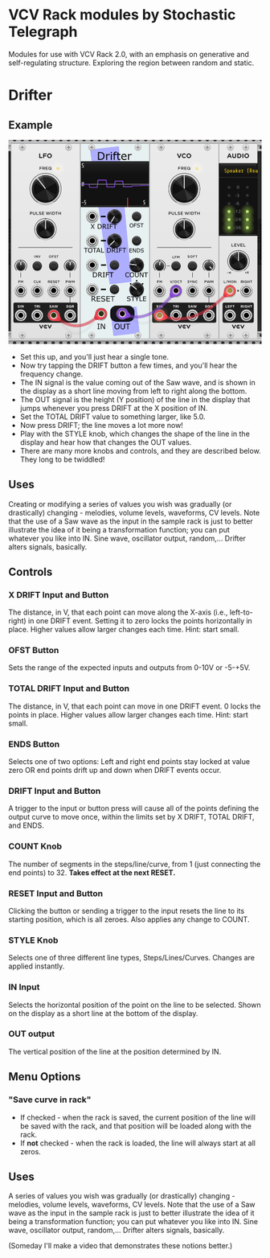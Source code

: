 # VCV Rack modules by Stochastic Telegraph
Modules for use with VCV Rack 2.0, with an emphasis on generative and self-regulating structure. Exploring the region between
random and static.

# Drifter
## Example
![Simple Example](images/simplest_example.png)

* Set this up, and you'll just hear a single tone.
* Now try tapping the DRIFT button a few times, and you'll hear the frequency change.
 * The IN signal is the value coming out of the Saw wave, and is shown in the display as a short line moving from left to right along the bottom.  
 * The OUT signal is the height (Y position) of the line in the display that jumps whenever you press DRIFT at the X position of IN.
* Set the TOTAL DRIFT value to something larger, like 5.0.
* Now press DRIFT; the line moves a lot more now!
* Play with the STYLE knob, which changes the shape of the line in the display and hear how that changes the OUT values.
* There are many more knobs and controls, and they are described below. They long to be twiddled!

## Uses
Creating or modifying a series of values you wish was gradually (or drastically) changing - melodies, volume levels,
waveforms, CV levels. Note that the use of a Saw wave as the input in the
sample rack is just to better illustrate the idea of it being a
transformation function; you can put whatever you like into IN. Sine wave,
oscillator output, random,... Drifter alters signals, basically.
## Controls
### X DRIFT Input and Button
The distance, in V, that each point can move
along the X-axis (i.e., left-to-right) in one DRIFT event. Setting it to zero locks the points
horizontally in place. Higher values allow larger changes each time.
Hint: start small.
### OFST Button
Sets the range of the expected inputs and outputs from 0-10V or
-5-+5V.
### TOTAL DRIFT Input and Button
The distance, in V, that each point can
move in one DRIFT event. 0 locks the points in place. Higher values allow
larger changes each time. Hint: start small.
### ENDS Button
Selects one of two options: Left and right end points stay locked
at value zero OR end points drift up and down when DRIFT events occur.
### DRIFT Input and Button
A trigger to the input or button press will
cause all of the points defining the output curve to move once, within the
limits set by X DRIFT, TOTAL DRIFT, and ENDS.
### COUNT Knob
The number of segments in the steps/line/curve, from 1 (just
connecting the end points) to 32. **Takes effect at the next RESET.**
### RESET Input and Button
Clicking the button or sending a trigger to
the input resets the line to its starting position, which is all zeroes.
Also applies any change to COUNT.
### STYLE Knob
Selects one of three different line types, Steps/Lines/Curves.
Changes are applied instantly.
### IN Input
Selects the horizontal position of the point on the line to be
selected. Shown on the display as a short line at the bottom of the display.
### OUT output
The vertical position of the line at the position determined by IN.

## Menu Options
### "Save curve in rack"
* If checked - when the rack is saved, the current position of the line
will be saved with the rack, and that position will be loaded along with the rack.
* If **not** checked - when the rack is loaded, the line will always start at all zeros.

## Uses
A series of values you wish was gradually (or drastically) changing - melodies, volume levels,
waveforms, CV levels. Note that the use of a Saw wave as the input in the
sample rack is just to better illustrate the idea of it being a
transformation function; you can put whatever you like into IN. Sine wave,
oscillator output, random,... Drifter alters signals, basically.

(Someday I'll make a video that demonstrates these notions better.)
